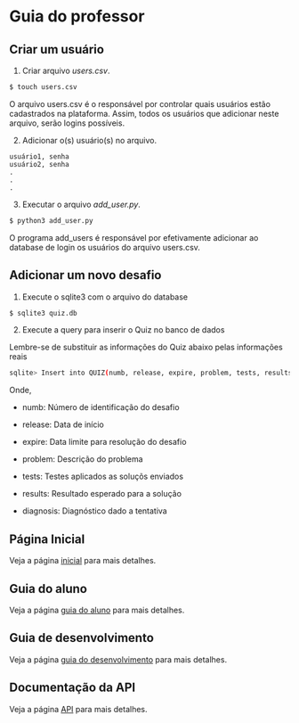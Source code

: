 # Guia do professor


## Criar um usuário

1) Criar arquivo _users.csv_.

```bash
$ touch users.csv
```
O arquivo users.csv é o responsável por controlar quais usuários estão cadastrados
na plataforma. Assim, todos os usuários que adicionar neste arquivo, serão logins
possíveis.

2) Adicionar o(s) usuário(s) no arquivo.

```text
usuário1, senha
usuário2, senha
.
.
.
```

3) Executar o arquivo _add_user.py_.

```bash
$ python3 add_user.py
```
O programa add_users é responsável por efetivamente adicionar ao database de login os usuários
do arquivo users.csv.


## Adicionar um novo desafio

1) Execute o sqlite3 com o arquivo do database

```bash
$ sqlite3 quiz.db
```

2) Execute a query para inserir o Quiz no banco de dados

Lembre-se de substituir as informações do Quiz abaixo pelas informações reais

```bash
sqlite> Insert into QUIZ(numb, release, expire, problem, tests, results, diagnosis) values (1, '2018-08-01','2020-12-31 23:59:59','Exemplo de problema','[[1],[2],[3]]','[0, 0, 0]','["a","b","c"]');
```
Onde,


* numb: Número de identificação do desafio

* release: Data de início 

* expire: Data limite para resolução do desafio

* problem: Descrição do problema

* tests: Testes aplicados as soluçõs enviados

* results: Resultado esperado para a solução

* diagnosis: Diagnóstico dado a tentativa

## Página Inicial
Veja a página [inicial](index.md) para mais detalhes.

## Guia do aluno
Veja a página [guia do aluno](aluno.md) para mais detalhes. 

## Guia de desenvolvimento
Veja a página [guia do desenvolvimento](desenvolvimento.md) para mais detalhes.

## Documentação da API
Veja a página [API](api.md) para mais detalhes.